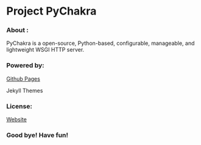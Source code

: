 # Project PyChakra

### About :

PyChakra is a open-source, Python-based, configurable, 
manageable, and lightweight WSGI HTTP server.

### Powered by:

[Github Pages](https://pages.github.com)

Jekyll Themes

### License:

[Website](https://pychakra.github.io/license.txt)

### Good bye! Have fun!

